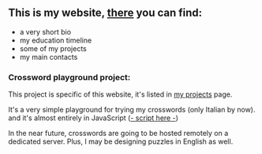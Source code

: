 ## This is my website, [there](https://filippopaganelli.github.io/) you can find:

- a very short bio
- my education timeline
- some of my projects
- my main contacts


### Crossword playground project:

This project is specific of this website, it's listed in [my projects](https://filippopaganelli.github.io/projects.html) page. 

It's a very simple playground for trying my crosswords (only Italian by now). 
and it's almost entirely in JavaScript ([- script here -](https://github.com/FilippoPaganelli/FilippoPaganelli.github.io/blob/master/js/cw-board.js)) 

In the near future, crosswords are going to be hosted remotely on a dedicated server. Plus, I may be designing puzzles in English as well.
